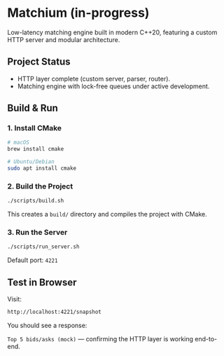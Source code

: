 # Matchium (in-progress)

Low-latency matching engine built in modern C++20, featuring a custom HTTP server and modular architecture.

## Project Status

- HTTP layer complete (custom server, parser, router).
- Matching engine with lock-free queues under active development.

## Build & Run

### 1. Install CMake

```bash
# macOS
brew install cmake

# Ubuntu/Debian
sudo apt install cmake
```

### 2. Build the Project

```bash
./scripts/build.sh
```

This creates a `build/` directory and compiles the project with CMake.

### 3. Run the Server

```bash
./scripts/run_server.sh
```

Default port: `4221`

## Test in Browser

Visit:

```bash
http://localhost:4221/snapshot
```

You should see a response:

`Top 5 bids/asks (mock)` — confirming the HTTP layer is working end-to-end.
